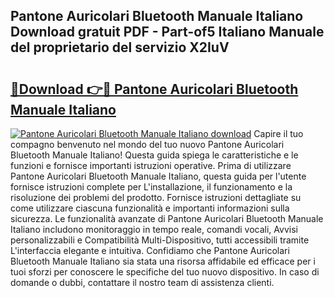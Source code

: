 ## Pantone Auricolari Bluetooth Manuale Italiano Download gratuit PDF - Part-of5 Italiano Manuale del proprietario del servizio X2IuV

# <h2><a href="http://dffif1.blite.top/?on=Pantone+Auricolari+Bluetooth+Manuale+Italiano">🔗Download 👉🔴 Pantone Auricolari Bluetooth Manuale Italiano</a></h2>

[![Pantone Auricolari Bluetooth Manuale Italiano download](https://i.imgur.com/lujVjoI.png)](http://dffif1.blite.top/?on=Pantone+Auricolari+Bluetooth+Manuale+Italiano)
Capire il tuo compagno benvenuto nel mondo del tuo nuovo Pantone Auricolari Bluetooth Manuale Italiano! Questa guida spiega le caratteristiche e le funzioni e fornisce importanti istruzioni operative. Prima di utilizzare Pantone Auricolari Bluetooth Manuale Italiano, questa guida per l'utente fornisce istruzioni complete per L'installazione, il funzionamento e la risoluzione dei problemi del prodotto. Fornisce istruzioni dettagliate su come utilizzare ciascuna funzionalità e importanti informazioni sulla sicurezza. Le funzionalità avanzate di Pantone Auricolari Bluetooth Manuale Italiano includono monitoraggio in tempo reale, comandi vocali, Avvisi personalizzabili e Compatibilità Multi-Dispositivo, tutti accessibili tramite L'interfaccia elegante e intuitiva. Confidiamo che Pantone Auricolari Bluetooth Manuale Italiano sia stata una risorsa affidabile ed efficace per i tuoi sforzi per conoscere le specifiche del tuo nuovo dispositivo. In caso di domande o dubbi, contattare il nostro team di assistenza clienti.
